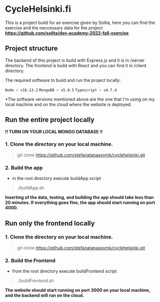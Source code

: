 # CycleHelsinki.fi

This is a project build for an exercise given by Solita, here you can find the exercise and the neccessary data for the project
**https://github.com/solita/dev-academy-2022-fall-exercise**

## Project structure

The backend of this project is build with Express.js and it is in /server directory. The frontend is build with React and you can find it in /client directory.

The required software to build and run the project locally:

`Node ~ v16.13.2`
`MongoDB ~ v5.0.5`
`Typescript ~ v4.7.4`

\*The software versions mentioned above are the one that I'm using on my local machine and on the cloud where the website is deployed.

## Run the entire project locally

**!! TURN ON YOUR LOCAL MONGO DATABASE !!**


### 1. Clone the directory on your local machine.

> git clone https://github.com/stefanatanasovmk/cyclehelsinki.git

### 2. Build the app

- in the root directory execute buildApp script

> ./buildApp.sh

**Inserting of the data, testing, and building the app should take less than 20 minutes. If everything goes fine, the app should start running on port 4000.**


## Run only the frontend locally

### 1. Clone the directory on your local machine.

> git clone https://github.com/stefanatanasovmk/cyclehelsinki.git

### 2. Build the Frontend

- from the root directory execute buildFrontend script

> ./buildFrontend.sh

**The website should start running on port 3000 on your local machine, and the backend will run on the cloud.**
